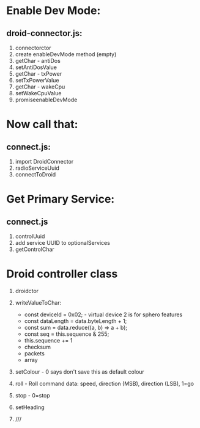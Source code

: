 # Enable Dev Mode:

## droid-connector.js:

1. connectorctor
2. create enableDevMode method (empty)
3. getChar - antiDos
4. setAntiDosValue
5. getChar - txPower
6. setTxPowerValue
7. getChar - wakeCpu
8. setWakeCpuValue
9. promiseenableDevMode

# Now call that:

## connect.js:

1. import DroidConnector
2. radioServiceUuid
3. connectToDroid

# Get Primary Service:

## connect.js

1. controlUuid
2. add service UUID to optionalServices
3. getControlChar

# Droid controller class

1. droidctor
2. writeValueToChar:

    - const deviceId = 0x02; - virtual device 2 is for sphero features
    - const dataLength = data.byteLength + 1;
    - const sum = data.reduce((a, b) => a + b);
    - const seq = this.sequence & 255;
    - this.sequence += 1
    - checksum
    - packets
    - array
3. setColour - 0 says don't save this as default colour
4. roll - Roll command data: speed, direction (MSB), direction (LSB), 1=go
5. stop - 0=stop
6. setHeading
7. /// <reference path='./types/droid.d.ts' />
